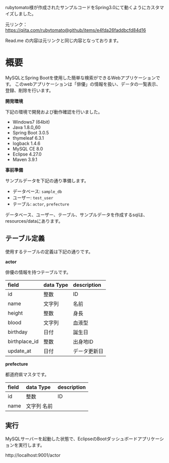 rubytomato様が作成されたサンプルコードをSpring3.0にて動くようにカスタマイズしました。

元リンク：https://qiita.com/rubytomato@github/items/e4fda26faddbcfd84d16

Read.me の内容は元リンクと同じ内容となっております。

# 概要

MySQLとSpring Bootを使用した簡単な検索ができるWebアプリケーションです。
このwebアプリケーションは「俳優」の情報を扱い、データの一覧表示、登録、削除を行います。

**開発環境**

下記の環境で開発および動作確認を行いました。

* Windows7 (64bit)
* Java 1.8.0_60
* Spring Boot 3.0.5
 * thymeleaf 6.3.1
 * logback 1.4.6
* MySQL CE 8.0
* Eclipse 4.27.0
* Maven 3.9.1

**事前準備**

サンプルデータを下記の通り準備します。

* データベース: `sample_db`
* ユーザー: `test_user`
* テーブル: `actor`, `prefecture`

データベース、ユーザー、テーブル、サンプルデータを作成するsqlは、resources/dataにあります。

## テーブル定義

使用するテーブルの定義は下記の通りです。

**actor**

俳優の情報を持つテーブルです。

|field               |data Type  |description              |
|:-------------------|:----------|:------------------------|
|id                  |整数       |ID                       |
|name                |文字列     |名前                     |
|height              |整数       |身長                     |
|blood               |文字列     |血液型                   |
|birthday            |日付       |誕生日                   |
|birthplace_id       |整数       |出身地ID                 |
|update_at           |日付       |データ更新日             |

**prefecture**

都道府県マスタです。

|field               |data Type  |description              |
|:-------------------|:----------|:------------------------|
|id                  |整数       |ID                       |
|name                |文字列      名前                     |

## 実行

MySQLサーバーを起動した状態で、EclipseのBootダッシュボードアプリケーションを実行します。


http://localhost:9001/actor
